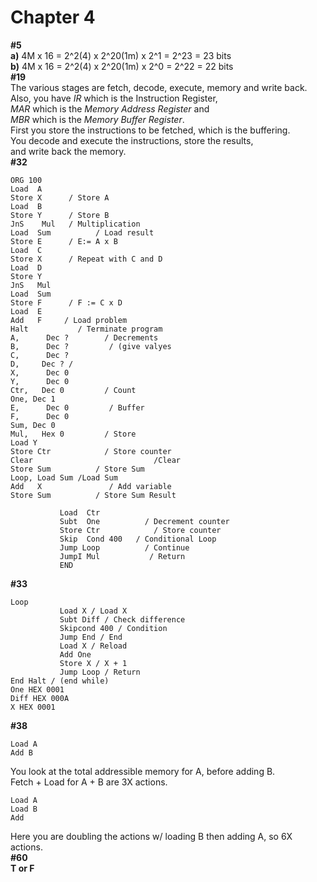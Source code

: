 # Chapter 4
**#5** \
**a)** 4M x 16 = 2^2(4) x 2^20(1m) x 2^1 = 2^23 = 23 bits \
**b)** 4M x 16 = 2^2(4) x 2^20(1m) x 2^0 = 2^22 = 22 bits \
**#19** \
The various stages are fetch, decode, execute, memory and write back. \
Also, you have *IR* which is the Instruction Register, \
*MAR* which is the *Memory Address Register* and \
*MBR* which is the *Memory Buffer Register*. \
First you store the instructions to be fetched, which is the buffering. \
You decode and execute the instructions, store the results, \
and write back the memory. \
**#32**
```ASSEMBLY
ORG 100
Load  A
Store X      / Store A
Load  B
Store Y      / Store B
JnS    Mul   / Multiplication
Load  Sum          / Load result
Store E      / E:= A x B
Load  C
Store X      / Repeat with C and D
Load  D
Store Y      
JnS   Mul   
Load  Sum       
Store F      / F := C x D
Load  E 
Add   F     / Load problem
Halt           / Terminate program
A,      Dec ?        / Decrements
B,      Dec ?         / (give valyes
C,      Dec ?       
D,     Dec ? /
X,      Dec 0         
Y,      Dec 0      
Ctr,   Dec 0         / Count
One, Dec 1       
E,      Dec 0         / Buffer
F,      Dec 0        
Sum, Dec 0
Mul,   Hex 0         / Store
Load Y               
Store Ctr            / Store counter
Clear                           /Clear
Store Sum          / Store Sum
Loop, Load Sum /Load Sum
Add   X               / Add variable
Store Sum          / Store Sum Result

           Load  Ctr
           Subt  One          / Decrement counter
           Store Ctr            / Store counter
           Skip  Cond 400   / Conditional Loop
           Jump Loop          / Continue
           JumpI Mul           / Return
           END
```           
**#33**
```ASSEMBLY
Loop
           Load X / Load X
           Subt Diff / Check difference
           Skipcond 400 / Condition
           Jump End / End
           Load X / Reload
           Add One
           Store X / X + 1
           Jump Loop / Return
End Halt / (end while)
One HEX 0001
Diff HEX 000A
X HEX 0001
```
**#38**
```ASSEMBLY
Load A
Add B
```
You look at the total addressible memory for A, before adding B. \
Fetch + Load for A + B are 3X actions.
```ASSEMBLY
Load A
Load B
Add
```
Here you are doubling the actions w/ loading B then adding A, so 6X actions. \
**#60** \
**T or F**
